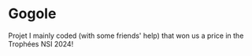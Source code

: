 # Gogole
Projet I mainly coded (with some friends' help) that won us a price in the Trophées NSI 2024!
